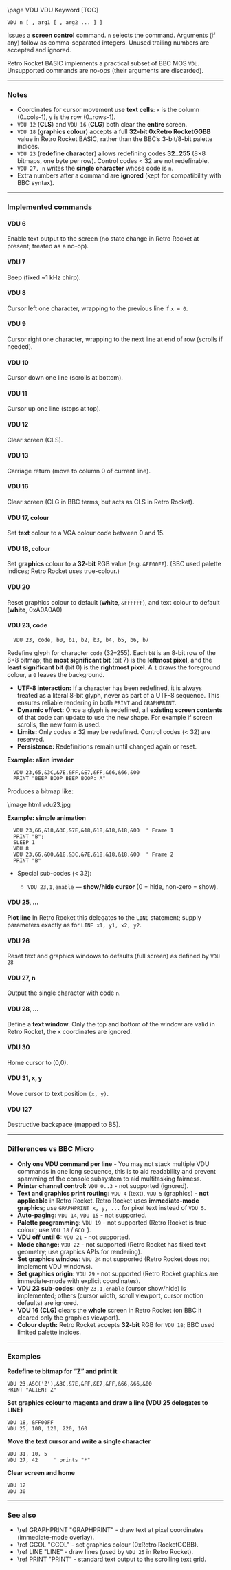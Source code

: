 \page VDU VDU Keyword
[TOC]

```basic
VDU n [ , arg1 [ , arg2 ... ] ]
```

Issues a **screen control** command. `n` selects the command. Arguments (if any) follow as comma-separated integers. Unused trailing numbers are accepted and ignored.

Retro Rocket BASIC implements a practical subset of BBC MOS `VDU`. Unsupported commands are no-ops (their arguments are discarded).

---

### Notes

* Coordinates for cursor movement use **text cells**: `x` is the column (0..cols-1), `y` is the row (0..rows-1).
* `VDU 12` (**CLS**) and `VDU 16` (**CLG**) both clear the **entire** screen.
* `VDU 18` (**graphics colour**) accepts a full **32-bit 0xRetro RocketGGBB** value in Retro Rocket BASIC, rather than the BBC’s 3-bit/8-bit palette indices.
* `VDU 23` (**redefine character**) allows redefining codes **32..255** (8×8 bitmaps, one byte per row). Control codes < 32 are not redefinable.
* `VDU 27, n` writes the **single character** whose code is `n`.
* Extra numbers after a command are **ignored** (kept for compatibility with BBC syntax).

---

### Implemented commands

#### VDU 6
  Enable text output to the screen (no state change in Retro Rocket at present; treated as a no-op).

#### VDU 7
  Beep (fixed \~1 kHz chirp).

#### VDU 8
  Cursor left one character, wrapping to the previous line if `x = 0`.

#### VDU 9
  Cursor right one character, wrapping to the next line at end of row (scrolls if needed).

#### VDU 10
  Cursor down one line (scrolls at bottom).

#### VDU 11
  Cursor up one line (stops at top).

#### VDU 12
  Clear screen (CLS).

#### VDU 13
  Carriage return (move to column 0 of current line).

#### VDU 16
  Clear screen (CLG in BBC terms, but acts as CLS in Retro Rocket).

#### VDU 17, colour
  Set **text** colour to a VGA colour code between 0 and 15.

#### VDU 18, colour
  Set **graphics** colour to a **32-bit** RGB value (e.g. `&FF00FF`).
  (BBC used palette indices; Retro Rocket uses true-colour.)

#### VDU 20
  Reset graphics colour to default (**white**, `&FFFFFF`), and text colour to default (**white**, 0xA0A0A0)

#### VDU 23, code

  ```
    VDU 23, code, b0, b1, b2, b3, b4, b5, b6, b7
  ```
  Redefine glyph for character `code` (32–255). Each `bN` is an 8-bit row of the 8×8 bitmap; the **most significant bit** (bit 7) is the **leftmost pixel**, and the **least significant bit** (bit 0) is the **rightmost pixel**. A `1` draws the foreground colour, a `0` leaves the background.

  * **UTF-8 interaction:** If a character has been redefined, it is always treated as a literal 8-bit glyph, never as part of a UTF-8 sequence. This ensures reliable rendering in both `PRINT` and `GRAPHPRINT`.
  * **Dynamic effect:** Once a glyph is redefined, all **existing screen contents** of that code can update to use the new shape. For example if screen scrolls, the new form is used.
  * **Limits:** Only codes ≥ 32 may be redefined. Control codes (< 32) are reserved.
  * **Persistence:** Redefinitions remain until changed again or reset.

  **Example: alien invader**

```basic
  VDU 23,65,&3C,&7E,&FF,&E7,&FF,&66,&66,&00
  PRINT "BEEP BOOP BEEP BOOP: A"
```

  Produces a bitmap like:

\image html vdu23.jpg

  **Example: simple animation**

```basic
  VDU 23,66,&18,&3C,&7E,&18,&18,&18,&18,&00  ' Frame 1
  PRINT "B";
  SLEEP 1
  VDU 8
  VDU 23,66,&00,&18,&3C,&7E,&18,&18,&18,&00  ' Frame 2
  PRINT "B"
```

  * Special sub-codes (< 32):

    * `VDU 23,1,enable` — **show/hide cursor** (0 = hide, non-zero = show).

#### VDU 25, …
  **Plot line** In Retro Rocket this delegates to the `LINE` statement; supply parameters exactly as for `LINE x1, y1, x2, y2`.

#### VDU 26
  Reset text and graphics windows to defaults (full screen) as defined by `VDU 28`

#### VDU 27, n
  Output the single character with code `n`.

#### VDU 28, …
  Define a **text window**. Only the top and bottom of the window are valid in Retro Rocket, the x coordinates are ignored.

#### VDU 30
  Home cursor to (0,0).

#### VDU 31, x, y
  Move cursor to text position `(x, y)`.

#### VDU 127
  Destructive backspace (mapped to BS).

---

### Differences vs BBC Micro

* **Only one VDU command per line** - You may not stack multiple VDU commands in one long sequence, this is to aid readability and prevent spamming of the console subsystem to aid multitasking fairness.
* **Printer channel control:** `VDU 0..3` - not supported (ignored).
* **Text and graphics print routing:** `VDU 4` (text), `VDU 5` (graphics) - **not applicable** in Retro Rocket. Retro Rocket uses **immediate-mode graphics**; use `GRAPHPRINT x, y, ...` for pixel text instead of `VDU 5`.
* **Auto-paging:** `VDU 14`, `VDU 15` - not supported.
* **Palette programming:** `VDU 19` - not supported (Retro Rocket is true-colour; use `VDU 18` / `GCOL`).
* **VDU off until 6:** `VDU 21` - not supported.
* **Mode change:** `VDU 22` - not supported (Retro Rocket has fixed text geometry; use graphics APIs for rendering).
* **Set graphics window:** `VDU 24` not supported (Retro Rocket does not implement VDU windows).
* **Set graphics origin:** `VDU 29` - not supported (Retro Rocket graphics are immediate-mode with explicit coordinates).
* **VDU 23 sub-codes:** only `23,1,enable` (cursor show/hide) is implemented; others (cursor width, scroll viewport, cursor motion defaults) are ignored.
* **VDU 16 (CLG)** clears the **whole** screen in Retro Rocket (on BBC it cleared only the graphics viewport).
* **Colour depth:** Retro Rocket accepts **32-bit** RGB for `VDU 18`; BBC used limited palette indices.

---

### Examples

**Redefine te bitmap for “Z” and print it**

```basic
VDU 23,ASC('Z'),&3C,&7E,&FF,&E7,&FF,&66,&66,&00
PRINT "ALIEN: Z"
```

**Set graphics colour to magenta and draw a line (VDU 25 delegates to LINE)**

```basic
VDU 18, &FF00FF
VDU 25, 100, 120, 220, 160
```

**Move the text cursor and write a single character**

```basic
VDU 31, 10, 5
VDU 27, 42     ' prints "*"
```

**Clear screen and home**

```basic
VDU 12
VDU 30
```

---

### See also

* \ref GRAPHPRINT "GRAPHPRINT" - draw text at pixel coordinates (immediate-mode overlay).
* \ref GCOL "GCOL" - set graphics colour (0xRetro RocketGGBB).
* \ref LINE "LINE" - draw lines (used by `VDU 25` in Retro Rocket).
* \ref PRINT "PRINT" - standard text output to the scrolling text grid.
